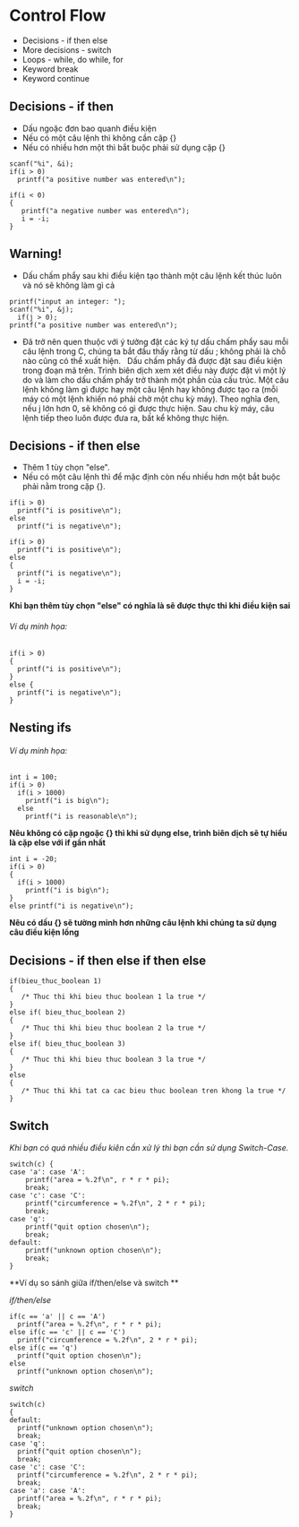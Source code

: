 # Control Flow
- Decisions - if then else
- More decisions - switch
- Loops - while, do while, for 
- Keyword break
- Keyword continue

## Decisions - if then
* Dấu ngoặc đơn bao quanh điều kiện
* Nếu có một câu lệnh thì không cần cặp {}
* Nếu có nhiều hơn một thì bắt buộc phải sử dụng cặp {}

```
scanf("%i", &i);
if(i > 0) 
  printf("a positive number was entered\n"); 
```

```
if(i < 0) 
{
   printf("a negative number was entered\n"); 
   i = -i; 
}
```
## Warning!
* Dấu chấm phẩy sau khi điều kiện tạo thành một câu lệnh kết thúc luôn và nó sẽ không làm gì cả
```
printf("input an integer: "); 
scanf("%i", &j); 
  if(j > 0); 
printf("a positive number was entered\n");

```
- Đã trở nên quen thuộc với ý tưởng đặt các ký tự dấu chấm phẩy sau mỗi câu lệnh trong C, chúng ta bắt đầu thấy rằng từ dấu ; không phải là chỗ nào cũng có thể xuất hiện.
  Dấu chấm phẩy đã được đặt sau điều kiện trong đoạn mã trên. Trình biên dịch xem xét điều này được đặt vì một lý do và làm cho dấu chấm phẩy trở thành một phần của cấu trúc. Một câu lệnh không làm gì được hay một câu lệnh hay không được tạo ra (mỗi máy có một lệnh khiến nó phải chờ một chu kỳ máy). Theo nghĩa đen, nếu j lớn hơn 0, sẽ không có gì được thực hiện. Sau chu kỳ máy, câu lệnh tiếp theo luôn được đưa ra, bất kể không thực hiện.

## Decisions - if then else
* Thêm 1 tùy chọn "else".
* Nếu có một câu lệnh thì để mặc định còn nếu nhiều hơn một bắt buộc phải nằm trong cặp {}.

```
if(i > 0) 
  printf("i is positive\n"); 
else 
  printf("i is negative\n");

```
```
if(i > 0) 
  printf("i is positive\n"); 
else 
{
  printf("i is negative\n"); 
  i = -i; 
}

```
**Khi bạn thêm tùy chọn "else" có nghĩa là sẽ được thực thi khi điều kiện sai**
###### Ví dụ minh họa:
```
if(i > 0) 
{
  printf("i is positive\n");  
}
else {   
  printf("i is negative\n"); 
}
```

## Nesting ifs
###### Ví dụ minh họa:
```
int i = 100;
if(i > 0) 
  if(i > 1000) 
    printf("i is big\n");
  else 
    printf("i is reasonable\n"); 
```
**Nêu không có cặp ngoặc {} thì khi sử dụng else, trình biên dịch sẽ tự hiểu là cặp else với if gần nhất**

```
int i = -20; 
if(i > 0) 
{ 
  if(i > 1000) 
    printf("i is big\n"); 
} 
else printf("i is negative\n");
```
**Nêu có dấu {} sẽ tường minh hơn những câu lệnh khi chúng ta sử dụng câu điều kiện lồng**
## Decisions - if then else if then else
```
if(bieu_thuc_boolean 1)
{
   /* Thuc thi khi bieu thuc boolean 1 la true */
}
else if( bieu_thuc_boolean 2)
{
   /* Thuc thi khi bieu thuc boolean 2 la true */
}
else if( bieu_thuc_boolean 3)
{
   /* Thuc thi khi bieu thuc boolean 3 la true */
}
else 
{
   /* Thuc thi khi tat ca cac bieu thuc boolean tren khong la true */
}
```
## Switch
*Khi bạn có quá nhiều điều kiên cần xử lý thì bạn cần sử dụng Switch-Case.*
```
switch(c) {  
case 'a': case 'A': 
    printf("area = %.2f\n", r * r * pi); 
    break;  
case 'c': case 'C': 
    printf("circumference = %.2f\n", 2 * r * pi);
    break; 
case 'q': 
    printf("quit option chosen\n");
    break;  
default: 
    printf("unknown option chosen\n"); 
    break;
}
```

**Ví dụ so sánh giữa if/then/else  và switch **

*if/then/else*
```
if(c == 'a' || c == 'A')   
  printf("area = %.2f\n", r * r * pi);  
else if(c == 'c' || c == 'C')   
  printf("circumference = %.2f\n", 2 * r * pi);
else if(c == 'q')
  printf("quit option chosen\n");
else 
  printf("unknown option chosen\n");
```
*switch*
```
switch(c)
{    
default:
  printf("unknown option chosen\n");
  break;
case 'q':   
  printf("quit option chosen\n");
  break;
case 'c': case 'C':
  printf("circumference = %.2f\n", 2 * r * pi);
  break; 
case 'a': case 'A': 
  printf("area = %.2f\n", r * r * pi);  
  break;  
}
```
